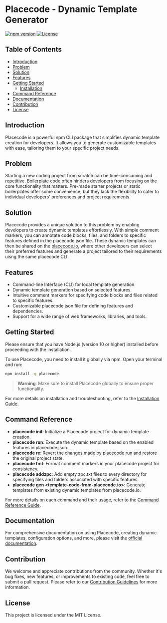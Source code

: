 # Placecode - Dynamic Template Generator

[![npm version](https://img.shields.io/npm/v/placecode.svg)](https://www.npmjs.com/package/placecode)
[![License](https://img.shields.io/github/license/dilshanhiruna/placecode.svg)](https://github.com/dilshanhiruna/placecode/blob/main/LICENSE)

## Table of Contents

- [Introduction](#introduction)
- [Problem](#problem)
- [Solution](#solution)
- [Features](#features)
- [Getting Started](#getting-started)
  - [Installation](#installation)
- [Command Reference](#command-reference)
- [Documentation](#documentation)
- [Contribution](#contribution)
- [License](#license)

## Introduction

Placecode is a powerful npm CLI package that simplifies dynamic template creation for developers. It allows you to generate customizable templates with ease, tailoring them to your specific project needs.

## Problem

Starting a new coding project from scratch can be time-consuming and repetitive. Boilerplate code often hinders developers from focusing on the core functionality that matters. Pre-made starter projects or static boilerplates offer some convenience, but they lack the flexibility to cater to individual developers' preferences and project requirements.

## Solution

Placecode provides a unique solution to this problem by enabling developers to create dynamic templates effortlessly. With simple comment markers, you can annotate code blocks, files, and folders to specific features defined in the placecode.json file. These dynamic templates can then be shared on the [placecode.io](https://www.placecode.io), where other developers can select their preferred features and generate a project tailored to their requirements uisng the same placecode CLI.

## Features

- Command-line Interface (CLI) for local template generation.
- Dynamic template generation based on selected features.
- Intuitive comment markers for specifying code blocks and files related to specific features.
- Customizable placecode.json file for defining features and dependencies.
- Support for a wide range of web frameworks, libraries, and tools.

## Getting Started

Please ensure that you have Node.js (version 10 or higher) installed before proceeding with the installation.

To use Placecode, you need to install it globally via npm. Open your terminal and run:

```bash
npm install -g placecode
```

> **Warning**: Make sure to install Placecode globally to ensure proper functionality.

For more details on installation and troubleshooting, refer to the [Installation Guide](https://placecode.vercel.app/docs/command-reference/placecode-init).

## Command Reference

- **placecode init**: Initialize a Placecode project for dynamic template creation.
- **placecode run**: Execute the dynamic template based on the enabled features in placecode.json.
- **placecode re**: Revert the changes made by placecode run and restore the original project state.
- **placecode fmt**: Format comment markers in your placecode project for consistency.
- **placecode addzpc**: Add empty zpc.txt files to every directory for specifying files and folders associated with specific features.
- **placecode gen <template-code-from-placecode.io>**: Generate templates from existing dynamic templates from placecode.io.

For more details on each command and their usage, refer to the [Command Reference Guide](https://placecode.vercel.app/docs/getting-started/installation).

## Documentation

For comprehensive documentation on using Placecode, creating dynamic templates, configuration options, and more, please visit the [official documentation](https://placecode.vercel.app/docs).

## Contribution

We welcome and appreciate contributions from the community. Whether it's bug fixes, new features, or improvements to existing code, feel free to submit a pull request. Please refer to our [Contribution Guidelines](https://placecode.vercel.app/docs/contribution-guidelines) for more information.

## License

This project is licensed under the MIT License.
